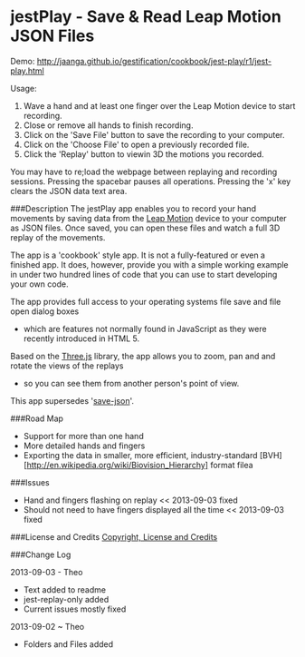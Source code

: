 jestPlay - Save & Read Leap Motion JSON Files
=============================================

Demo: http://jaanga.github.io/gestification/cookbook/jest-play/r1/jest-play.html

Usage:
1. Wave a hand and at least one finger over the Leap Motion device to start recording.
2. Close or remove all hands to finish recording.
3. Click on the 'Save File' button to save the recording to your computer.
4. Click on the 'Choose File' to open a previously recorded file.
5. Click the 'Replay' button to viewin 3D the motions you recorded.

You may have to re;load the webpage between replaying and recording sessions. 
Pressing the spacebar pauses all operations. Pressing the 'x' key clears the JSON data text area.

###Description
The jestPlay app enables you to record your hand movements by saving data from the [Leap Motion](http://leapmotion.com) 
device to your computer as JSON files. Once saved, you can open these files and watch a full 3D replay of the movements.

The app is a 'cookbook' style app. It is not a fully-featured or even a finished app. 
It does, however, provide you with a simple working example in under two hundred lines of code 
that you can use to start developing your own code.

The app provides full access to your operating systems file save and file open dialog boxes 
- which are features not normally found in JavaScript as they were recently introduced in HTML 5.

Based on the [Three.js](http://threejs.org) library, the app allows you to zoom, pan and and rotate the views of the replays
 - so you can see them from another person's point of view.

This app supersedes '[save-json](https://github.com/jaanga/gestification/tree/gh-pages/work-in-hand/save-json)'.

###Road Map
* Support for more than one hand
* More detailed hands and fingers
* Exporting the data in smaller, more efficient, industry-standard [BVH][http://en.wikipedia.org/wiki/Biovision_Hierarchy] format filea

###Issues
* Hand and fingers flashing on replay << 2013-09-03 fixed
* Should not need to have fingers displayed all the time << 2013-09-03 fixed


###License and Credits
[Copyright, License and Credits](https://github.com/jaanga/gestification/blob/gh-pages/cookbook/jest-play/copyright-license-credits.md)


###Change Log

2013-09-03 - Theo
* Text added to readme
* jest-replay-only added
* Current issues mostly fixed

2013-09-02 ~ Theo
* Folders and Files added






